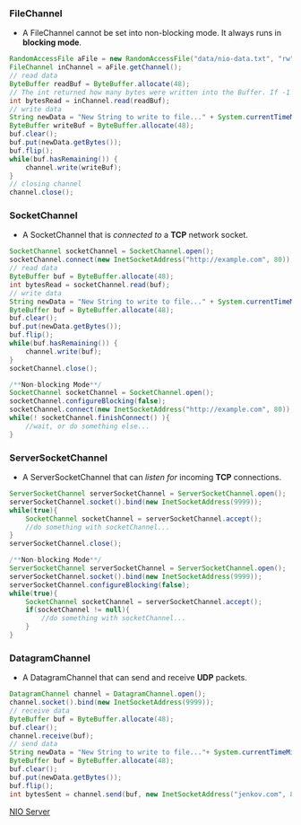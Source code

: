 ### FileChannel
- A FileChannel cannot be set into non-blocking mode. It always runs in **blocking mode**.
```java
RandomAccessFile aFile = new RandomAccessFile("data/nio-data.txt", "rw");
FileChannel inChannel = aFile.getChannel();
// read data
ByteBuffer readBuf = ByteBuffer.allocate(48);
// The int returned how many bytes were written into the Buffer. If -1 is returned, the end-of-file is reached.
int bytesRead = inChannel.read(readBuf);
// write data
String newData = "New String to write to file..." + System.currentTimeMillis();
ByteBuffer writeBuf = ByteBuffer.allocate(48);
buf.clear();
buf.put(newData.getBytes());
buf.flip();
while(buf.hasRemaining()) {
    channel.write(writeBuf);
}
// closing channel
channel.close();  
```

### SocketChannel
- A SocketChannel that is _connected to_ a **TCP** network socket.
```java
SocketChannel socketChannel = SocketChannel.open();
socketChannel.connect(new InetSocketAddress("http://example.com", 80));
// read data
ByteBuffer buf = ByteBuffer.allocate(48);
int bytesRead = socketChannel.read(buf);
// write data
String newData = "New String to write to file..." + System.currentTimeMillis();
ByteBuffer buf = ByteBuffer.allocate(48);
buf.clear();
buf.put(newData.getBytes());
buf.flip();
while(buf.hasRemaining()) {
    channel.write(buf);
}
socketChannel.close();   

/**Non-blocking Mode**/
SocketChannel socketChannel = SocketChannel.open();
socketChannel.configureBlocking(false);
socketChannel.connect(new InetSocketAddress("http://example.com", 80));
while(! socketChannel.finishConnect() ){
    //wait, or do something else...    
} 
```
### ServerSocketChannel
- A ServerSocketChannel that can _listen for_ incoming **TCP** connections.
```java
ServerSocketChannel serverSocketChannel = ServerSocketChannel.open();
serverSocketChannel.socket().bind(new InetSocketAddress(9999));
while(true){
    SocketChannel socketChannel = serverSocketChannel.accept();
    //do something with socketChannel...
}
serverSocketChannel.close();

/**Non-blocking Mode**/
ServerSocketChannel serverSocketChannel = ServerSocketChannel.open();
serverSocketChannel.socket().bind(new InetSocketAddress(9999));
serverSocketChannel.configureBlocking(false);
while(true){
    SocketChannel socketChannel = serverSocketChannel.accept();
    if(socketChannel != null){
        //do something with socketChannel...
    }
}
```
### DatagramChannel
- A DatagramChannel that can send and receive **UDP** packets.
```java
DatagramChannel channel = DatagramChannel.open();
channel.socket().bind(new InetSocketAddress(9999));
// receive data
ByteBuffer buf = ByteBuffer.allocate(48);
buf.clear();
channel.receive(buf);
// send data
String newData = "New String to write to file..."+ System.currentTimeMillis();
ByteBuffer buf = ByteBuffer.allocate(48);
buf.clear();
buf.put(newData.getBytes());
buf.flip();
int bytesSent = channel.send(buf, new InetSocketAddress("jenkov.com", 80));
```

[NIO Server](https://github.com/jjenkov/java-nio-server)

